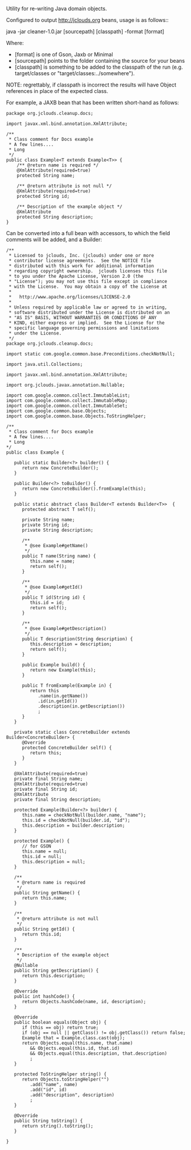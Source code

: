 Utility for re-writing Java domain objects.

Configured to output http://jclouds.org beans, usage is as follows::

java -jar cleaner-1.0.jar [sourcepath] [classpath] -format [format]

Where:

- [format] is one of Gson, Jaxb or Minimal
- [sourcepath] points to the folder containing the source for your beans
- [classpath] is something to be added to the classpath of the run (e.g. target/classes or "target/classes:../somewhere").
   
NOTE: regrettably, if classpath is incorrect the results will have Object references in place of the expected class.

For example, a JAXB bean that has been written short-hand as follows:

    package org.jclouds.cleanup.docs;
    
    import javax.xml.bind.annotation.XmlAttribute;
    
    /**
     * Class comment for Docs example
     * A few lines....
     * Long
     */
    public class Example<T extends Example<T>> {
        /** @return name is required */
        @XmlAttribute(required=true)
        protected String name;
    
        /** @return attribute is not null */
        @XmlAttribute(required=true)
        protected String id;
    
        /** Description of the example object */
        @XmlAttribute
        protected String description;
    }

Can be converted into a full bean with accessors, to which the field comments will be added, and a Builder:

    /**
     * Licensed to jclouds, Inc. (jclouds) under one or more
     * contributor license agreements.  See the NOTICE file
     * distributed with this work for additional information
     * regarding copyright ownership.  jclouds licenses this file
     * to you under the Apache License, Version 2.0 (the
     * "License"); you may not use this file except in compliance
     * with the License.  You may obtain a copy of the License at
     *
     *   http://www.apache.org/licenses/LICENSE-2.0
     *
     * Unless required by applicable law or agreed to in writing,
     * software distributed under the License is distributed on an
     * "AS IS" BASIS, WITHOUT WARRANTIES OR CONDITIONS OF ANY
     * KIND, either express or implied.  See the License for the
     * specific language governing permissions and limitations
     * under the License.
     */
    package org.jclouds.cleanup.docs;
    
    import static com.google.common.base.Preconditions.checkNotNull;
    
    import java.util.Collections;
    
    import javax.xml.bind.annotation.XmlAttribute;
    
    import org.jclouds.javax.annotation.Nullable;
    
    import com.google.common.collect.ImmutableList;
    import com.google.common.collect.ImmutableMap;
    import com.google.common.collect.ImmutableSet;
    import com.google.common.base.Objects;
    import com.google.common.base.Objects.ToStringHelper;
    
    /**
     * Class comment for Docs example
     * A few lines....
     * Long
    */
    public class Example {
    
       public static Builder<?> builder() { 
          return new ConcreteBuilder();
       }
       
       public Builder<?> toBuilder() { 
          return new ConcreteBuilder().fromExample(this);
       }
    
       public static abstract class Builder<T extends Builder<T>>  {
          protected abstract T self();
    
          private String name;
          private String id;
          private String description;
       
          /** 
           * @see Example#getName()
           */
          public T name(String name) {
             this.name = name;
             return self();
          }
    
          /** 
           * @see Example#getId()
           */
          public T id(String id) {
             this.id = id;
             return self();
          }
    
          /** 
           * @see Example#getDescription()
           */
          public T description(String description) {
             this.description = description;
             return self();
          }
    
          public Example build() {
             return new Example(this);
          }
          
          public T fromExample(Example in) {
             return this
                .name(in.getName())
                .id(in.getId())
                .description(in.getDescription())
                ;
          }
       }
    
       private static class ConcreteBuilder extends Builder<ConcreteBuilder> {
          @Override
          protected ConcreteBuilder self() {
             return this;
          }
       }
    
       @XmlAttribute(required=true)
       private final String name;
       @XmlAttribute(required=true)
       private final String id;
       @XmlAttribute
       private final String description;
    
       protected Example(Builder<?> builder) {
          this.name = checkNotNull(builder.name, "name");
          this.id = checkNotNull(builder.id, "id");
          this.description = builder.description; 
       }
    
       protected Example() {
          // for GSON
          this.name = null;
          this.id = null;
          this.description = null;
       }
    
       /**
        * @return name is required
        */
       public String getName() {
          return this.name;
       }
    
       /**
        * @return attribute is not null
        */
       public String getId() {
          return this.id;
       }
    
       /**
        * Description of the example object
        */
       @Nullable
       public String getDescription() {
          return this.description;
       }
    
       @Override
       public int hashCode() {
          return Objects.hashCode(name, id, description);
       }
    
       @Override
       public boolean equals(Object obj) {
          if (this == obj) return true;
          if (obj == null || getClass() != obj.getClass()) return false;
          Example that = Example.class.cast(obj);
          return Objects.equal(this.name, that.name)
             && Objects.equal(this.id, that.id)
             && Objects.equal(this.description, that.description)
             ;
       }
       
       protected ToStringHelper string() {
          return Objects.toStringHelper("")
             .add("name", name)
             .add("id", id)
             .add("description", description)
             ;
       }
       
       @Override
       public String toString() {
          return string().toString();
       }
    
    }

